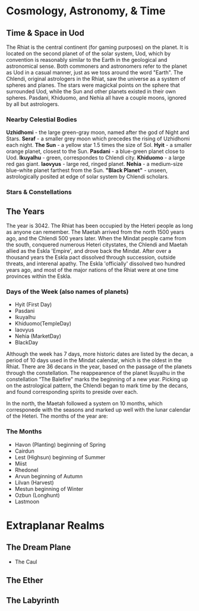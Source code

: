 # Cosmology, Astronomy, & Time
## Time & Space in Uod

The Rhiat is the central continent (for gaming purposes) on the planet. It is located on the second planet of of the solar system, Uod, which by convention is reasonably similar to the Earth in the geological and astronomical sense. Both commoners and astronomers refer to the planet as Uod in a casual manner, just as we toss around the word "Earth". The Chlendi, original astrologers in the Rhiat, saw the universe as a system of spheres and planes. The stars were magickal points on the sphere that surrounded Uod, while the Sun and other planets existed in their own spheres. Pasdani, Khiduomo, and Nehia all have a couple moons, ignored by all but astrologers.

### Nearby Celestial Bodies

**Uzhidhomi** - the large green-gray moon, named after the god of Night and Stars.
**Seraf** - a smaller grey moon which precedes the rising of Uzhidhomi each night.
**The Sun** - a yellow star 1.5 times the size of Sol.
**Hyit** - a smaller orange planet, closest to the Sun.
**Pasdani** - a blue-green planet close to Uod.
**Ikuyalhu** - green, correspondes to Chlendi city.
**Khiduomo** - a large red gas giant.
**Iaovyus** - large red, ringed planet.
**Nehia** - a medium-size blue-white planet farthest from the Sun.
**"Black Planet"** - unseen, astrologically posited at edge of solar system by Chlendi scholars.

### Stars & Constellations

## The Years

The year is 3042. The Rhiat has been occupied by the Heteri people as long as anyone can remember. The Maetah arrived from the north 1500 years ago, and the Chlendi 500 years later. When the Mindat people came from the south, conquered numerous Heteri citystates, the Chlendi and Maetah allied as the Eskla 'Empire', and drove back the Mindat. After over a thousand years the Eskla pact dissolved through succession, outside threats, and interenal apathy. The Eskla 'officially' dissolved two hundred years ago, and most of the major nations of the Rhiat were at one time provinces within the Eskla.

### Days of the Week (also names of planets)

* Hyit (First Day)
* Pasdani
* Ikuyalhu
* Khiduomo(TempleDay)
* Iaovyus
* Nehia (MarketDay)
* BlackDay

Although the week has 7 days, more historic dates are listed by the decan, a period of 10 days used in the Mindat calendar, which is the oldest in the Rhiat. There are 36 decans in the year, based on the passage of the planets through the constellation. The reappearence of the planet Ikuyalhu in the constellation “The Balefire" marks the beginning of a new year. Picking up on the astrological pattern, the Chlendi began to mark time by the decans, and found corresponding spirits to preside over each.

In the north, the Maetah followed a system on 10 months, which corresponede with the seasons and marked up well with the lunar calendar of the Heteri. The months of the year are:

### The Months

* Havon (Planting) beginning of Spring
* Cairdun
* Lest (Highsun) beginning of Summer
* Miist
* Rhedonel
* Arvun beginning of Autumn
* Lilvan (Harvest)
* Mestun beginning of Winter
* Ozbun (Longhunt)
* Lastmoon

# Extraplanar Realms

## The Dream Plane
* The Caul
## The Ether
## The Labyrinth
